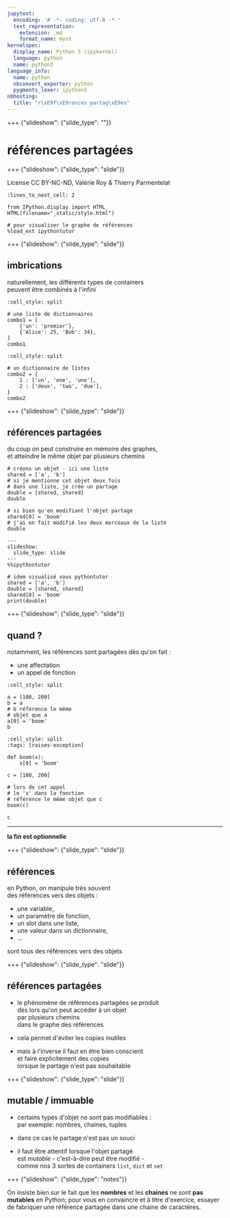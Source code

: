 ```yaml
---
jupytext:
  encoding: '# -*- coding: utf-8 -*-'
  text_representation:
    extension: .md
    format_name: myst
kernelspec:
  display_name: Python 3 (ipykernel)
  language: python
  name: python3
language_info:
  name: python
  nbconvert_exporter: python
  pygments_lexer: ipython3
nbhosting:
  title: "r\xE9f\xE9rences partag\xE9es"
---
```


+++ {"slideshow": {"slide_type": ""}}

# références partagées

+++ {"slideshow": {"slide_type": "slide"}}

License CC BY-NC-ND, Valérie Roy & Thierry Parmentelat

```{code-cell} ipython3
:lines_to_next_cell: 2

from IPython.display import HTML
HTML(filename="_static/style.html")
```

```{code-cell} ipython3
# pour visualiser le graphe de références
%load_ext ipythontutor
```

+++ {"slideshow": {"slide_type": "slide"}}

## imbrications

naturellement, les différents types de containers  
peuvent être combinés à l'infini

```{code-cell} ipython3
:cell_style: split

# une liste de dictionnaires
combo1 = [
    {'un': 'premier'},
    {'Alice': 25, 'Bob': 34},
]
combo1
```

```{code-cell} ipython3
:cell_style: split

# un dictionnaire de listes
combo2 = {
    1 : ['un', 'one', 'uno'],
    2 : ['deux', 'two', 'due'],
}
combo2
```

+++ {"slideshow": {"slide_type": "slide"}}

## références partagées

du coup on peut construire en mémoire des graphes,  
et atteindre le même objet par plusieurs chemins

```{code-cell} ipython3
# créons un objet - ici une liste
shared = ['a', 'b']
# si je mentionne cet objet deux fois
# dans une liste, je crée un partage
double = [shared, shared]
double
```

```{code-cell} ipython3
# si bien qu'en modifiant l'objet partagé
shared[0] = 'boom'
# j'ai en fait modifié les deux morceaux de la liste
double
```

```{code-cell} ipython3
---
slideshow:
  slide_type: slide
---
%%ipythontutor

# idem visualisé sous pythontutor
shared = ['a', 'b']
double = [shared, shared]
shared[0] = 'boom'
print(double)
```

+++ {"slideshow": {"slide_type": "slide"}}

## quand ?

notamment, les références sont partagées dès qu'on fait :

* une affectation
* un appel de fonction

```{code-cell} ipython3
:cell_style: split

a = [100, 200]
b = a
# b référence le même
# objet que a
a[0] = 'boom'
b
```

```{code-cell} ipython3
:cell_style: split
:tags: [raises-exception]

def boom(x):
    x[0] = 'boom'

c = [100, 200]

# lors de cet appel
# le 'x' dans la fonction
# référence le même objet que c
boom(c)

c
```

***
**la fin est optionnelle**

+++ {"slideshow": {"slide_type": "slide"}}

## références

en Python, on manipule très souvent  
des références vers des objets :

* une variable,
* un paramètre de fonction,
* un slot dans une liste,
* une valeur dans un dictionnaire,
* ...

sont tous des références vers des objets

+++ {"slideshow": {"slide_type": "slide"}}

## références partagées

* le phénomène de références partagées se produit  
  dès lors qu'on peut accéder à un objet  
  par plusieurs chemins  
  dans le graphe des références

* cela permet d'éviter les copies inutiles
* mais à l'inverse il faut en être bien conscient  
  et faire explicitement des copies  
  lorsque le partage n'est pas souhaitable

+++ {"slideshow": {"slide_type": "slide"}}

## mutable / immuable

* certains types d'objet ne sont pas modifiables :  
  par exemple: nombres, chaines, tuples

* dans ce cas le partage n'est pas un souci
* il faut être attentif lorsque l'objet partagé  
  est *mutable* - c'est-à-dire peut être modifié -  
  comme nos 3 sortes de containers `list`, `dict` et `set`

+++ {"slideshow": {"slide_type": "notes"}}

On insiste bien sur le fait que les **nombres**  et les **chaines** ne sont **pas
mutables** en Python; pour vous en convaincre et à titre d'exercice, essayer de fabriquer
une référence partagée dans une chaine de caractères.
